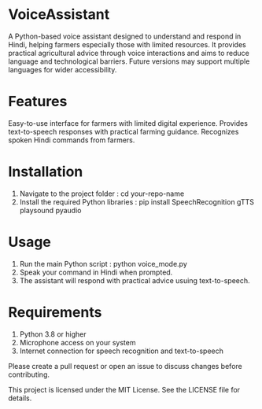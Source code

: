 ﻿# VoiceAssistant

A Python-based voice assistant designed to understand and respond in Hindi, helping farmers especially those with limited resources. It provides practical agricultural advice through voice interactions and aims to reduce language and technological barriers. Future versions may support multiple languages for wider accessibility.

# Features

Easy-to-use interface for farmers with limited digital experience.
Provides text-to-speech responses with practical farming guidance.
Recognizes spoken Hindi commands from farmers.

# Installation

1. Navigate to the project folder : cd your-repo-name
2. Install the required Python libraries : pip install SpeechRecognition gTTS playsound pyaudio

# Usage

1. Run the main Python script : python voice_mode.py 
2. Speak your command in Hindi when prompted. 
3. The assistant will respond with practical advice usuing text-to-speech.

# Requirements

1. Python 3.8 or higher
2. Microphone access on your system
3. Internet connection for speech recognition  and text-to-speech

Please create a pull request or open an issue to discuss changes before contributing.

This project is licensed under the MIT License. See the LICENSE file for details.
